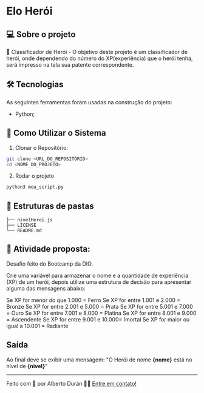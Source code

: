 # Elo Herói

## 💻 Sobre o projeto

📱 Classificador de Herói - O objetivo deste projeto é um classificador de herói, onde dependendo do número do XP(experiência) que o herói tenha, será impresso na tela sua patente correspondente.

## 🛠 Tecnologias

As seguintes ferramentas foram usadas na construção do projeto:

- Python;

## 📏 Como Utilizar o Sistema

1. Clonar o Repositório:

```bash
git clone <URL_DO_REPOSITÓRIO>
cd <NOME_DO_PROJETO>
```

2. Rodar o projeto   

```bash
python3 meu_script.py
```

## 📂 Estruturas de pastas

```
├── nivelHeroi.js
├── LICENSE
└── README.md
```

## 🚀 Atividade proposta:

Desafio feito do Bootcamp da DIO.

Crie uma variável para armazenar o nome e a quantidade de experiência (XP) de um herói, depois utilize uma estrutura de decisão para apresentar alguma das mensagens abaixo:

Se XP for menor do que 1.000 = Ferro
Se XP for entre 1.001 e 2.000 = Bronze
Se XP for entre 2.001 e 5.000 = Prata
Se XP for entre 5.001 e 7.000 = Ouro
Se XP for entre 7.001 e 8.000 = Platina
Se XP for entre 8.001 e 9.000 = Ascendente
Se XP for entre 9.001 e 10.000= Imortal
Se XP for maior ou igual a 10.001 = Radiante

## Saída

Ao final deve se exibir uma mensagem:
"O Herói de nome **{nome}** está no nível de **{nivel}**"

***

Feito com 🩵 por Alberto Durán 👋🏽 [Entre em contato!](https://www.linkedin.com/in/alberto-janeiro)
